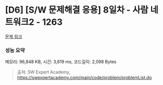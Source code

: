 # [D6] [S/W 문제해결 응용] 8일차 - 사람 네트워크2 - 1263 

[문제 링크](https://swexpertacademy.com/main/code/problem/problemDetail.do?contestProbId=AV18P2B6Iu8CFAZN) 

### 성능 요약

메모리: 96,848 KB, 시간: 3,619 ms, 코드길이: 2,098 Bytes



> 출처: SW Expert Academy, https://swexpertacademy.com/main/code/problem/problemList.do